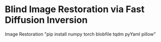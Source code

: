 # Blind Image Restoration via Fast Diffusion Inversion
Image Restoration
"pip install numpy torch blobfile tqdm pyYaml pillow"
